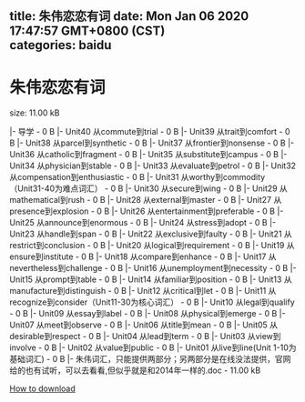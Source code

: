 
title: 朱伟恋恋有词
date: Mon Jan 06 2020 17:47:57 GMT+0800 (CST)    
categories: baidu
---

# 朱伟恋恋有词
size: 11.00 kB
 
 
|- 导学 - 0 B
|- Unit40 从commute到trial - 0 B
|- Unit39 从trait到comfort - 0 B
|- Unit38 从parcel到synthetic - 0 B
|- Unit37 从frontier到nonsense - 0 B
|- Unit36 从catholic到fragment - 0 B
|- Unit35 从substitute到campus - 0 B
|- Unit34 从physician到stable - 0 B
|- Unit33 从evaluate到petrol - 0 B
|- Unit32 从compensation到enthusiastic - 0 B
|- Unit31 从worthy到commodity（Unit31-40为难点词汇） - 0 B
|- Unit30 从secure到wing - 0 B
|- Unit29 从mathematical到rush - 0 B
|- Unit28 从external到master - 0 B
|- Unit27 从presence到explosion - 0 B
|- Unit26 从entertainment到preferable - 0 B
|- Unit25 从announce到enormous - 0 B
|- Unit24 从stress到adopt - 0 B
|- Unit23 从handle到span - 0 B
|- Unit22 从exclusive到faulty - 0 B
|- Unit21 从restrict到conclusion - 0 B
|- Unit20 从logical到requirement - 0 B
|- Unit19 从ensure到institute - 0 B
|- Unit18 从compare到enhance - 0 B
|- Unit17 从nevertheless到challenge - 0 B
|- Unit16 从unemployment到necessity - 0 B
|- Unit15 从prompt到table - 0 B
|- Unit14 从familiar到position - 0 B
|- Unit13 从manufacture到distinguish - 0 B
|- Unit12 从critical到let - 0 B
|- Unit11 从recognize到consider（Unit11-30为核心词汇） - 0 B
|- Unit10 从legal到qualify - 0 B
|- Unit09 从essay到label - 0 B
|- Unit08 从physical到emerge - 0 B
|- Unit07 从meet到observe - 0 B
|- Unit06 从title到mean - 0 B
|- Unit05 从desirable到respect - 0 B
|- Unit04 从lead到term - 0 B
|- Unit03 从view到involve - 0 B
|- Unit02 从value到public - 0 B
|- Unit01 从live到line(Unit 1-10为基础词汇) - 0 B
|- 朱伟词汇，只能提供两部分；另两部分是在线没法提供，官网给的也有试听，可以去看看,但似乎就是和2014年一样的.doc - 11.00 kB

[How to download](https://bpcam.bemobtrk.com/go/2ceec3aa-1ca2-46d6-b9ff-aaa5c184517c?jno=4947)